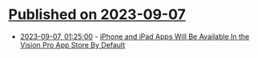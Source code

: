 # [Published on 2023-09-07](index.md)

* [2023-09-07, 01:25:00](https://apple.slashdot.org/story/23/09/06/2135252/iphone-and-ipad-apps-will-be-available-in-the-vision-pro-app-store-by-default?utm_source=rss1.0mainlinkanon&utm_medium=feed) - [iPhone and iPad Apps Will Be Available In the Vision Pro App Store By Default](https://apple.slashdot.org/story/23/09/06/2135252/iphone-and-ipad-apps-will-be-available-in-the-vision-pro-app-store-by-default?utm_source=rss1.0mainlinkanon&utm_medium=feed)
